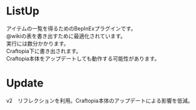 # ListUp

アイテムの一覧を得るためのBepInExプラグインです。  
@wikiの表を書き出すために最適化されています。  
実行には数分かかります。  
Craftopia下に書き出されます。  
Craftopia本体をアップデートしても動作する可能性があります。

# Update  

v2　リフレクションを利用。Craftopia本体のアップデートによる影響を低減。　　
